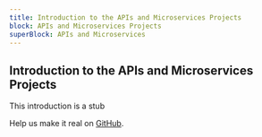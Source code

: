 ```yaml
---
title: Introduction to the APIs and Microservices Projects
block: APIs and Microservices Projects
superBlock: APIs and Microservices
---
```

## Introduction to the APIs and Microservices Projects

This introduction is a stub

Help us make it real on [GitHub](https://github.com/freeCodeCamp/learn/tree/master/src/introductions).
